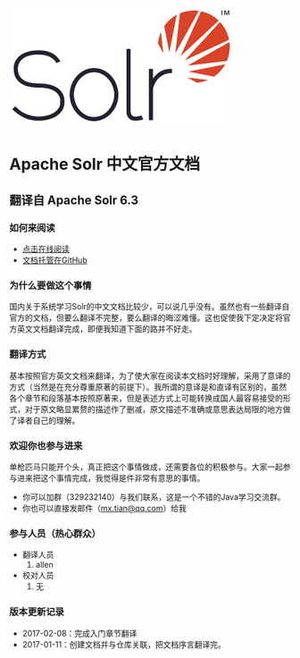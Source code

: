 # ![](/assets/solr_logo.png)

# Apache Solr 中文官方文档

## 翻译自 Apache Solr 6.3

### 如何来阅读

* [点击在线阅读](https://xiaoxing598.gitbooks.io/apache-solr-reference-guide/content/)
* [文档托管在GitHub](https://github.com/xiaoxing598/Apache-Solr-Reference-Guide)

### 为什么要做这个事情

国内关于系统学习Solr的中文文档比较少，可以说几乎没有。虽然也有一些翻译自官方的文档，但要么翻译不完整，要么翻译的晦涩难懂。这也促使我下定决定将官方英文文档翻译完成，即便我知道下面的路并不好走。

### 翻译方式

基本按照官方英文文档来翻译，为了使大家在阅读本文档时好理解，采用了意译的方式（当然是在充分尊重原著的前提下）。我所谓的意译是和直译有区别的，虽然各个章节和段落基本按照原著来，但是表述方式上可能转换成国人最容易接受的形式，对于原文略显累赘的描述作了删减，原文描述不准确或意思表达局限的地方做了译者自己的理解。

### 欢迎你也参与进来

单枪匹马只能开个头，真正把这个事情做成，还需要各位的积极参与。大家一起参与进来把这个事情完成，我觉得是件非常有意思的事情。

* 你可以加群（329232140）与我们联系，这是一个不错的Java学习交流群。
* 你也可以直接发邮件（mx.tian@qq.com）给我

### 参与人员（热心群众）

* 翻译人员
  1. allen
* 校对人员
  1. 无

### 版本更新记录

* 2017-02-08：完成入门章节翻译
* 2017-01-11：创建文档并与仓库关联，把文档序言翻译完。



